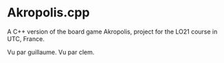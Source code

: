 # Akropolis.cpp

A C++ version of the board game Akropolis, project for the LO21 course in UTC, France.

Vu par guillaume.
Vu par clem.

